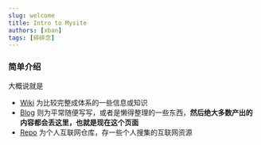 ```yaml
---
slug: welcome
title: Intro to Mysite
authors: [xban]
tags: [碎碎念]
---
```


### 简单介绍

大概说就是

- [Wiki](/docs/intro) 为比较完整成体系的一些信息或知识
- [Blog](/blog/) 则为平常随便写写，或者是懒得整理的一些东西，**然后绝大多数产出的内容都会丢这里，也就是现在这个页面**
- [Repo](/repo) 为个人互联网仓库，存一些个人搜集的互联网资源
